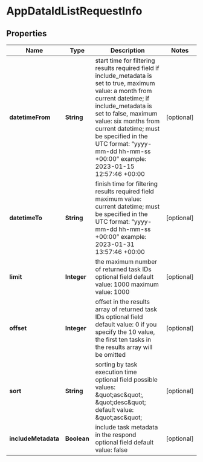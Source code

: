 

# AppDataIdListRequestInfo


## Properties

| Name | Type | Description | Notes |
|------------ | ------------- | ------------- | -------------|
|**datetimeFrom** | **String** | start time for filtering results required field if include_metadata is set to true, maximum value: a month from current datetime; if include_metadata is set to false, maximum value: six months from current datetime; must be specified in the UTC format: “yyyy-mm-dd hh-mm-ss +00:00” example: 2023-01-15 12:57:46 +00:00 |  [optional] |
|**datetimeTo** | **String** | finish time for filtering results required field maximum value: current datetime; must be specified in the UTC format: “yyyy-mm-dd hh-mm-ss +00:00” example: 2023-01-31 13:57:46 +00:00 |  [optional] |
|**limit** | **Integer** | the maximum number of returned task IDs optional field default value: 1000 maximum value: 1000 |  [optional] |
|**offset** | **Integer** | offset in the results array of returned task IDs optional field default value: 0 if you specify the 10 value, the first ten tasks in the results array will be omitted |  [optional] |
|**sort** | **String** | sorting by task execution time optional field possible values: \&quot;asc\&quot;, \&quot;desc\&quot; default value: \&quot;asc\&quot; |  [optional] |
|**includeMetadata** | **Boolean** | include task metadata in the respond optional field default value: false |  [optional] |



